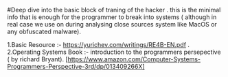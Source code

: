 #Deep dive into the basic block of traning  of the hacker . this is the minimal info that is enough for the programmer to break into systems ( although  in real case we use on during  analysing close sources system like MacOS or any obfuscated malware).

1.Basic Resource :- https://yurichev.com/writings/RE4B-EN.pdf . <br>
2.Operating Systems Book :- introduction to the programmers persepective ( by richard Bryant). [https://www.amazon.com/Computer-Systems-Programmers-Perspective-3rd/dp/013409266X] 
